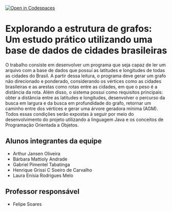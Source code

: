[![Open in Codespaces](https://classroom.github.com/assets/launch-codespace-f4981d0f882b2a3f0472912d15f9806d57e124e0fc890972558857b51b24a6f9.svg)](https://classroom.github.com/open-in-codespaces?assignment_repo_id=10513336)
# Explorando a estrutura de grafos: Um estudo prático utilizando uma base de dados de cidades brasileiras

O trabalho consiste em desenvolver um programa que seja capaz de ler um arquivo com a base de dados que possuí as latitudes e longitudes de todas as cidades do Brasil. A partir dessa leitura, o programa deve gerar um grafo não direcionado e ponderado, considerando os vértices como as cidades brasileiras e as arestas como  rotas entre as cidades, em que o peso é a distância da rota. Além disso, o sistema possui como requisitos principais: obter a distância entre as  latitudes e longitudes, desenvolver o percurso da busca em largura e da busca em profundidade do grafo, retornar um caminho entre dos vértices e gerar uma árvore geradora mínima (AGM). Todos essas condições serão expostas à seguir por meio do desenvolvimento do projeto utilizando a linguagem Java e os conceitos de Programação Orientada a Objetos.

## Alunos integrantes da equipe

* Arthur Jansen Oliveira
* Bárbara Mattioly Andrade 
* Gabriel Pimentel Tabatinga
* Henrique Grissi C Soeiro de Carvalho
* Laura Enísia Rodrigues Melo

## Professor responsável

* Felipe Soares
